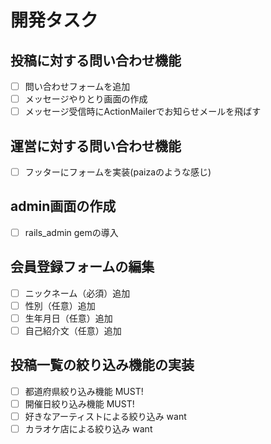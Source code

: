 # 開発タスク
## 投稿に対する問い合わせ機能
 - [ ] 問い合わせフォームを追加
 - [ ] メッセージやりとり画面の作成
 - [ ] メッセージ受信時にActionMailerでお知らせメールを飛ばす

## 運営に対する問い合わせ機能
 - [ ] フッターにフォームを実装(paizaのような感じ)

## admin画面の作成
 - [ ] rails_admin gemの導入
 
## 会員登録フォームの編集
 - [ ] ニックネーム（必須）追加
 - [ ] 性別（任意）追加
 - [ ] 生年月日（任意）追加
 - [ ] 自己紹介文（任意）追加

## 投稿一覧の絞り込み機能の実装
 - [ ] 都道府県絞り込み機能 MUST!
 - [ ] 開催日絞り込み機能 MUST!
 - [ ] 好きなアーティストによる絞り込み want
 - [ ] カラオケ店による絞り込み want
